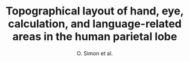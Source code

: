 ---
cat: gaia
subcat: architecture
bestof: false
author: O. Simon et al.
title: Topographical layout of hand, eye, calculation, and language-related areas in the human parietal lobe
journal: Neuron
year: 2002
type: article
doi: S0896627302005755 [pii]
---